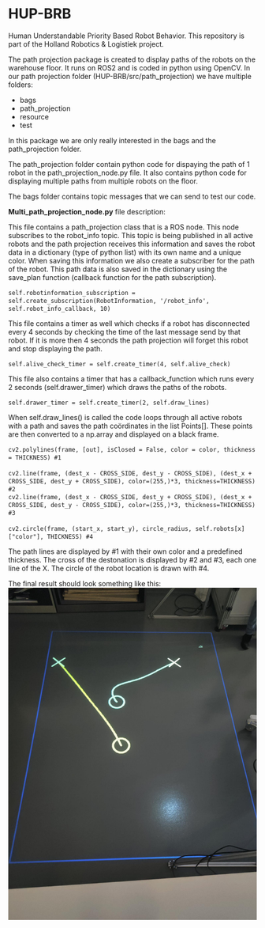 # HUP-BRB
Human Understandable Priority Based Robot Behavior. This repository is part of the Holland Robotics &amp; Logistiek project.

The path projection package is created to display paths of the robots on the warehouse floor. It runs on ROS2 and is coded in python using OpenCV.
In our path projection folder (HUP-BRB/src/path_projection) we have multiple folders:
- bags
- path_projection
- resource
- test

In this package we are only really interested in the bags and the path_projection folder. 

The path_projection folder contain python code for dispaying the path of 1 robot in the path_projection_node.py file. It also contains python code
for displaying multiple paths from multiple robots on the floor. 

The bags folder contains topic messages that we can send to test our code. 

**Multi_path_projection_node.py**
file description:

This file contains a path_projection class that is a ROS node. This node subscribes to the robot_info topic. This topic is being published in all active robots
and the path projection receives this information and saves the robot data in a dictionary (type of python list) with its own name and a unique color. When saving this information we also create a subscriber for the path of the robot. This path data is also saved in the dictionary using the save_plan function (callback function for the path subscription).
```
self.robotinformation_subscription = self.create_subscription(RobotInformation, '/robot_info', self.robot_info_callback, 10)
```

This file contains a timer as well which checks if a robot has disconnected every 4 seconds by checking the time of the last message send by that robot.
If it is more then 4 seconds the path projection will forget this robot and stop displaying the path.
```
self.alive_check_timer = self.create_timer(4, self.alive_check)
```

This file also contains a timer that has a callback_function which runs every 2 seconds (self.drawer_timer) which draws the paths of the robots.
```
self.drawer_timer = self.create_timer(2, self.draw_lines)
```

When self.draw_lines() is called the code loops through all active robots with a path and saves the path coördinates in the list Points[].
These points are then converted to a np.array and displayed on a black frame. 

```
cv2.polylines(frame, [out], isClosed = False, color = color, thickness = THICKNESS) #1

cv2.line(frame, (dest_x - CROSS_SIDE, dest_y - CROSS_SIDE), (dest_x + CROSS_SIDE, dest_y + CROSS_SIDE), color=(255,)*3, thickness=THICKNESS) #2
cv2.line(frame, (dest_x - CROSS_SIDE, dest_y + CROSS_SIDE), (dest_x + CROSS_SIDE, dest_y - CROSS_SIDE), color=(255,)*3, thickness=THICKNESS) #3

cv2.circle(frame, (start_x, start_y), circle_radius, self.robots[x]["color"], THICKNESS) #4
```
The path lines are displayed by #1 with their own color and a predefined thickness.
The cross of the destonation is displayed by #2 and #3, each one line of the X.
The circle of the robot location is drawn with #4. 

The final result should look something like this:
![alt text](https://github.com/fontysrobotics/HUP-BRB/blob/multi_path_projection/src/path_projection/MicrosoftTeams-image%20(3).png)

